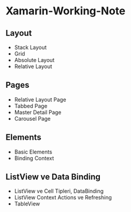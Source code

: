 # Xamarin-Working-Note

## Layout

* Stack Layout
* Grid
* Absolute Layout
* Relative Layout

## Pages

* Relative Layout Page
* Tabbed Page
* Master Detail Page
* Carousel Page

## Elements

* Basic Elements
* Binding Context

## ListView ve Data Binding

* ListView ve Cell Tipleri, DataBinding
* ListView Context Actions ve Refreshing
* TableView